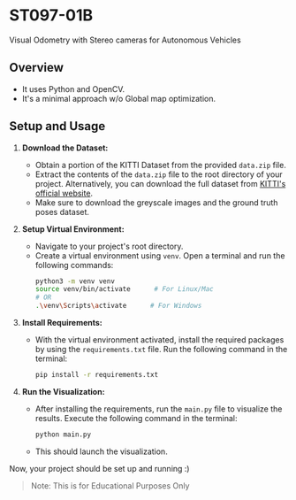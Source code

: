 # ST097-01B

Visual Odometry with Stereo cameras for Autonomous Vehicles

## Overview
- It uses Python and OpenCV.
- It's a minimal approach w/o Global map optimization.

## Setup and Usage

1. **Download the Dataset:**

   - Obtain a portion of the KITTI Dataset from the provided `data.zip` file.
   - Extract the contents of the `data.zip` file to the root directory of your project. Alternatively, you can download the full dataset from [KITTI's official website](https://www.cvlibs.net/datasets/kitti/eval_odometry.php).
   - Make sure to download the greyscale images and the ground truth poses dataset.

2. **Setup Virtual Environment:**

   - Navigate to your project's root directory.
   - Create a virtual environment using `venv`. Open a terminal and run the following commands:
     ```bash
     python3 -m venv venv
     source venv/bin/activate      # For Linux/Mac
     # OR
     .\venv\Scripts\activate      # For Windows
     ```

3. **Install Requirements:**

   - With the virtual environment activated, install the required packages by using the `requirements.txt` file. Run the following command in the terminal:
     ```bash
     pip install -r requirements.txt
     ```

4. **Run the Visualization:**
   - After installing the requirements, run the `main.py` file to visualize the results. Execute the following command in the terminal:
     ```bash
     python main.py
     ```
   - This should launch the visualization.

Now, your project should be set up and running :)

> Note: This is for Educational Purposes Only